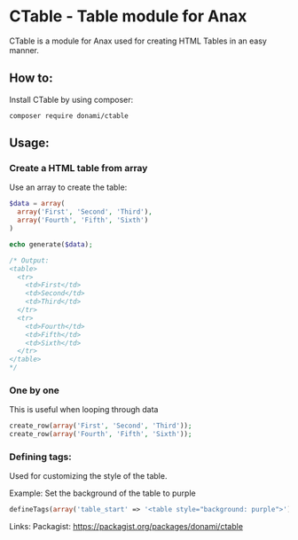 # CTable - Table module for Anax

CTable is a module for Anax used for creating HTML Tables in an easy manner.

## How to:
Install CTable by using composer:
```
composer require donami/ctable
```

## Usage: 
### Create a HTML table from array

Use an array to create the table:
```php
$data = array(
  array('First', 'Second', 'Third'),
  array('Fourth', 'Fifth', 'Sixth')
)

echo generate($data);

/* Output:  
<table>
  <tr>
    <td>First</td>
    <td>Second</td>
    <td>Third</td>
  </tr>
  <tr>
    <td>Fourth</td>
    <td>Fifth</td>
    <td>Sixth</td>
  </tr>
</table>
*/
```
### One by one
This is useful when looping through data

```php
create_row(array('First', 'Second', 'Third'));
create_row(array('Fourth', 'Fifth', 'Sixth'));
```

### Defining tags:
Used for customizing the style of the table.

Example: Set the background of the table to purple

```php
defineTags(array('table_start' => '<table style="background: purple">'));
```


Links:
Packagist: https://packagist.org/packages/donami/ctable
